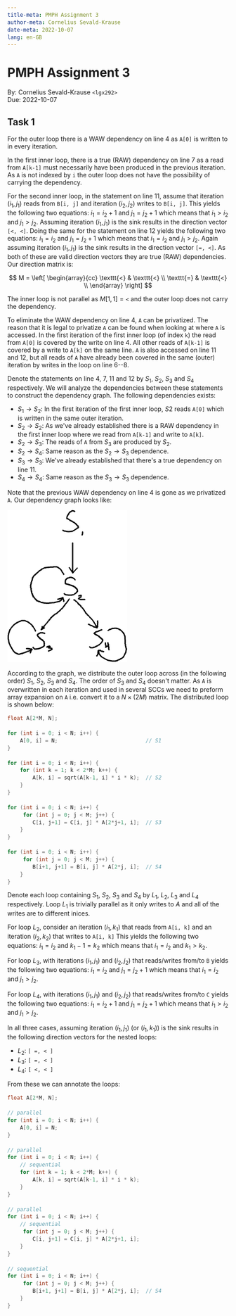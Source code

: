 ```yaml
---
title-meta: PMPH Assignment 3
author-meta: Cornelius Sevald-Krause
date-meta: 2022-10-07
lang: en-GB
---
```


PMPH Assignment 3
=================

By: Cornelius Sevald-Krause `<lgx292>`  
Due: 2022-10-07

Task 1
------

For the outer loop there is a WAW dependency on line 4 as `A[0]` is written to
in every iteration.

In the first inner loop, there is a true (RAW) dependency on line 7 as a read
from `A[k-1]` must necessarily have been produced in the previous iteration. As
`A` is not indexed by `i` the outer loop does not have the possibility of
carrying the dependency.

For the second inner loop, in the statement on line 11, assume that iteration
$(i_1, j_1)$ reads from `B[i, j]` and iteration $(i_2, j_2)$ writes to
`B[i, j]`. This yields the following two equations: $i_1 = i_2+1$ and
$j_1 = j_2+1$ which means that $i_1 > i_2$ and $j_1 > j_2$. Assuming iteration
$(i_1, j_1)$ is the sink results in the direction vector `[<, <]`. Doing the
same for the statement on line 12 yields the following two equations:
$i_1 = i_2$ and $j_1 = j_2+1$ which means that $i_1 = i_2$ and $j_1 > j_2$.
Again assuming iteration $(i_1, j_1)$ is the sink results in the direction
vector `[=, <]`. As both of these are valid direction vectors they are true
(RAW) dependencies. Our direction matrix is:

$$
    M =
    \left[ \begin{array}{cc}
        \texttt{<} & \texttt{<} \\
        \texttt{=} & \texttt{<} \\
    \end{array} \right]
$$

The inner loop is not parallel as $M[1,1] = \texttt{<}$ and the outer loop does
not carry the dependency.

To eliminate the WAW dependency on line 4, `A` can be privatized. The reason
that it is legal to privatize `A` can be found when looking at where `A` is
accessed. In the first iteration of the first inner loop (of index `k`) the read
from `A[0]` is covered by the write on line 4. All other reads of `A[k-1]` is
covered by a write to `A[k]` on the same line. `A` is also accessed on line 11
and 12, but all reads of `A` have already been covered in the same (outer)
iteration by writes in the loop on line 6--8.

Denote the statements on line 4, 7, 11 and 12 by $S_1$, $S_2$, $S_3$ and $S_4$
respectively. We will analyze the dependencies between these statements to
construct the dependency graph. The following dependencies exists:

 - $S_1 \rightarrow S_2$: In the first iteration of the first inner loop, $S2$
   reads `A[0]` which is written in the same outer iteration.
 - $S_2 \rightarrow S_2$: As we've already established there is a RAW dependency
   in the first inner loop where we read from `A[k-1]` and write to `A[k]`.
 - $S_2 \rightarrow S_3$: The reads of `A` from $S_3$ are produced by $S_2$.
 - $S_2 \rightarrow S_4$: Same reason as the $S_2 \rightarrow S_3$ dependence.
 - $S_3 \rightarrow S_3$: We've already established that there's a true
   dependency on line 11.
 - $S_4 \rightarrow S_4$: Same reason as the $S_3 \rightarrow S_3$ dependence.

Note that the previous WAW dependency on line 4 is gone as we privatized `A`.
Our dependency graph looks like:

![Dependency graph](task1_depgraph.png)

According to the graph, we distribute the outer loop across (in the following
order) $S_1$, $S_2$, $S_3$ and $S_4$. The order of $S_3$ and $S_4$ doesn't
matter. As `A` is overwritten in each iteration and used in several SCCs we need
to preform array expansion on `A` i.e. convert it to a $N \times (2 M)$ matrix.
The distributed loop is shown below:

```c
float A[2*M, N];

for (int i = 0; i < N; i++) {
    A[0, i] = N;                            // S1
}

for (int i = 0; i < N; i++) {
    for (int k = 1; k < 2*M; k++) {
        A[k, i] = sqrt(A[k-1, i] * i * k);  // S2
    }
}

for (int i = 0; i < N; i++) {
     for (int j = 0; j < M; j++) {
        C[i, j+1] = C[i, j] * A[2*j+1, i];  // S3
    }
}

for (int i = 0; i < N; i++) {
     for (int j = 0; j < M; j++) {
        B[i+1, j+1] = B[i, j] * A[2*j, i];  // S4
    }
}
```

Denote each loop containing $S_1$, $S_2$, $S_3$ and $S_4$ by $L_1$, $L_2$, $L_3$
and $L_4$ respectively. Loop $L_1$ is trivially parallel as it only writes to
$A$ and all of the writes are to different inices.

For loop $L_2$, consider an iteration $(i_1, k_1)$ that reads from `A[i, k]` and
an iteration $(i_2, k_2)$ that writes to `A[i, k]` This yields the following two
equations: $i_1 = i_2$ and $k_1-1 = k_2$ which means that $i_1 = i_2$ and
$k_1 > k_2$.

For loop $L_3$, with iterations $(i_1, j_1)$ and $(i_2, j_2)$ that reads/writes
from/to `B` yields the following two equations: $i_1 = i_2$ and $j_1 = j_2+1$
which means that $i_1 = i_2$ and $j_1 > j_2$.

For loop $L_4$, with iterations $(i_1, j_1)$ and $(i_2, j_2)$ that reads/writes
from/to `C` yields the following two equations: $i_1 = i_2+1$ and $j_1 = j_2+1$
which means that $i_1 > i_2$ and $j_1 > j_2$.

In all three cases, assuming iteration $(i_1, j_1)$ (or $(i_1, k_1)$) is the
sink results in the following direction vectors for the nested loops:

 - $L_2$: `[ =, < ]`
 - $L_3$: `[ =, < ]`
 - $L_4$: `[ <, < ]`

From these we can annotate the loops:

```c
float A[2*M, N];

// parallel
for (int i = 0; i < N; i++) {
    A[0, i] = N;
}

// parallel
for (int i = 0; i < N; i++) {
    // sequential
    for (int k = 1; k < 2*M; k++) {
        A[k, i] = sqrt(A[k-1, i] * i * k);
    }
}

// parallel
for (int i = 0; i < N; i++) {
    // sequential
     for (int j = 0; j < M; j++) {
        C[i, j+1] = C[i, j] * A[2*j+1, i];
    }
}

// sequential
for (int i = 0; i < N; i++) {
     for (int j = 0; j < M; j++) {
        B[i+1, j+1] = B[i, j] * A[2*j, i];  // S4
    }
}
```
